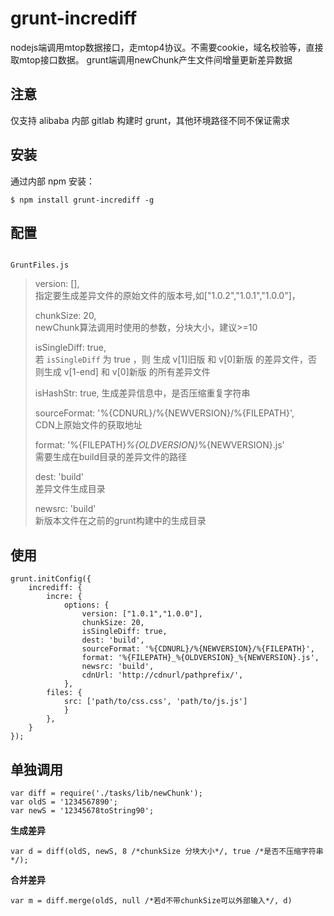 # grunt-incrediff
nodejs端调用mtop数据接口，走mtop4协议。不需要cookie，域名校验等，直接取mtop接口数据。
grunt端调用newChunk产生文件间增量更新差异数据

## 注意
仅支持 alibaba 内部 gitlab 构建时 grunt，其他环境路径不同不保证需求


## 安装

通过内部 npm 安装：

`
$ npm install grunt-incrediff -g
`

## 配置

<code>
GruntFiles.js
</code>

> version: [],   
> 指定要生成差异文件的原始文件的版本号,如["1.0.2","1.0.1","1.0.0"]，
> 
> chunkSize: 20,   
> newChunk算法调用时使用的参数，分块大小，建议>=10
> 
> isSingleDiff: true,    
> 若 `isSingleDiff` 为 true ，则
> 生成 v[1]旧版 和 v[0]新版 的差异文件，否则生成 v[1-end] 和 v[0]新版 的所有差异文件
> 
> isHashStr: true,
> 生成差异信息中，是否压缩重复字符串
> 
> sourceFormat:  '%{CDNURL}/%{NEWVERSION}/%{FILEPATH}',   
> CDN上原始文件的获取地址
> 
> format: '%{FILEPATH}_%{OLDVERSION}_%{NEWVERSION}.js'    
> 需要生成在build目录的差异文件的路径
> 
> dest: 'build'    
> 差异文件生成目录
> 
> newsrc: 'build'    
> 新版本文件在之前的grunt构建中的生成目录
> 

## 使用

	grunt.initConfig({
 		incrediff: {
  			incre: {
 				options: {
 					version: ["1.0.1","1.0.0"],
 					chunkSize: 20, 
                    isSingleDiff: true,
                    dest: 'build',
                    sourceFormat: '%{CDNURL}/%{NEWVERSION}/%{FILEPATH}',
                    format: '%{FILEPATH}_%{OLDVERSION}_%{NEWVERSION}.js',
                    newsrc: 'build',
					cdnUrl: 'http://cdnurl/pathprefix/',
                },
            files: {
                src: ['path/to/css.css', 'path/to/js.js']
                }
            },
        }
	});


## 单独调用

	var diff = require('./tasks/lib/newChunk');
	var oldS = '1234567890';
	var newS = '12345678toString90';

**生成差异**

	var d = diff(oldS, newS, 8 /*chunkSize 分块大小*/, true /*是否不压缩字符串*/);

**合并差异**

	var m = diff.merge(oldS, null /*若d不带chunkSize可以外部输入*/, d)


